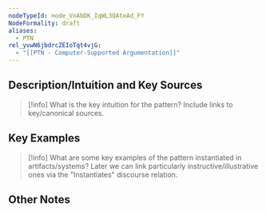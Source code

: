 ```yaml
---
nodeTypeId: node_VnAbDK_IqWL3QAteAd_FY
NodeFormality: draft
aliases:
  - PTN
rel_yvwN6jbdrcZEIoTqt4vjG:
  - "[[PTN - Computer-Supported Argumentation]]"
---
```

## Description/Intuition and Key Sources
> [!info] What is the key intuition for the pattern? Include links to key/canonical sources.

## Key Examples
> [!info] What are some key examples of the pattern instantiated in artifacts/systems? Later we can link particularly instructive/illustrative ones via the "Instantiates" discourse relation.
## Other Notes